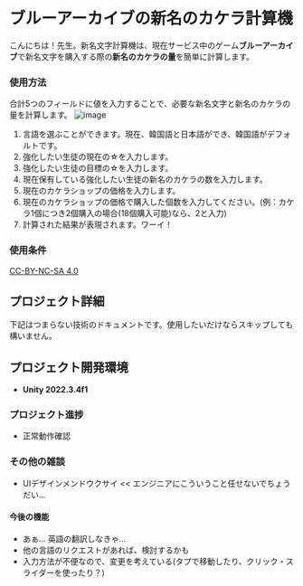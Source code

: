 # ブルーアーカイブの新名のカケラ計算機
こんにちは！先生。新名文字計算機は、現在サービス中のゲーム**ブルーアーカイブ**で新名文字を購入する際の**新名のカケラの量**を簡単に計算します。

### 使用方法
合計5つのフィールドに値を入力することで、必要な新名文字と新名のカケラの量を計算します。
![image](https://github.com/user-attachments/assets/6d8ffd91-bc46-47e3-8fb2-9ae603162eca)

1. 言語を選ぶことができます。現在、韓国語と日本語ができ、韓国語がデフォルトです。
2. 強化したい生徒の現在の☆を入力します。
3. 強化したい生徒の目標の☆を入力します。
4. 現在保有している強化したい生徒の新名のカケラの数を入力します。
5. 現在のカケラショップの価格を入力します。
6. 現在のカケラショップの価格で購入した個数を入力してください。(例：カケラ1個につき2個購入の場合(18個購入可能)なら、2と入力)
7. 計算された結果が表現されます。ワーイ！

### 使用条件
[CC-BY-NC-SA 4.0](https://creativecommons.org/licenses/by-nc-sa/4.0/deed.ja)

## プロジェクト詳細
下記はつまらない技術のドキュメントです。使用したいだけならスキップしても構いません。

## プロジェクト開発環境
- **Unity 2022.3.4f1**

### プロジェクト進捗
* 正常動作確認

### その他の雑談
* UIデザインメンドウクサイ << エンジニアにこういうこと任せないでちょうだい…

#### 今後の機能
* あぁ… 英語の翻訳しなきゃ…
* 他の言語のリクエストがあれば、検討するかも
* 入力方法が不便なので、変更を考えている(タプで移動したり、クリック・スライダーを使ったり？) 
